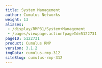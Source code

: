 ```yaml
---
title: System Management
author: Cumulus Networks
weight: 13
aliases:
 - /display/RMP31/System+Management
 - /pages/viewpage.action?pageId=5122731
pageID: 5122731
product: Cumulus RMP
version: 3.1.2
imgData: cumulus-rmp-312
siteSlug: cumulus-rmp-312
---
```


